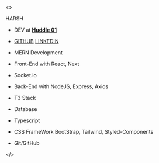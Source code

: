 <> 

   HARSH 
   
 - DEV at **[Huddle 01](https://huddle01.com/)**

- [GITHUB](https://github.com/harry-sketch)
[LINKEDIN](https://www.linkedin.com/in/harsh-vardhan-bisht-9600b0209/)

- MERN Development 
- Front-End with React, Next
- Socket.io
- Back-End with NodeJS, Express, Axios 
- T3 Stack
- Database
- Typescript
- CSS FrameWork BootStrap, Tailwind, Styled-Components
- Git/GitHub 

</>
